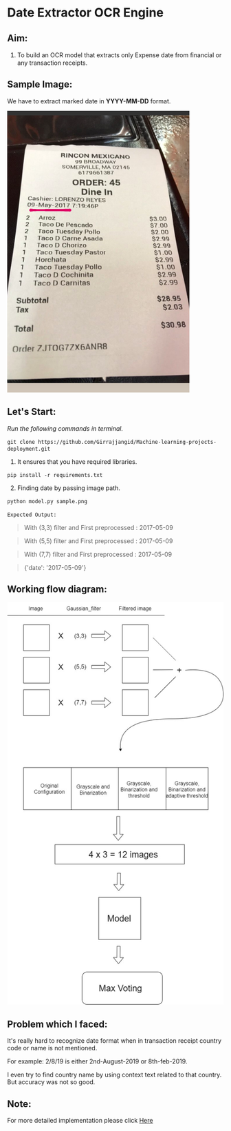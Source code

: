 # Date Extractor OCR Engine

## Aim: 
1. To build an OCR model that extracts only Expense date from ﬁnancial or any transaction receipts. 

## Sample Image:

We have to extract marked date in **YYYY-MM-DD** format.

![Alt text](https://github.com/Girrajjangid/Machine-learning-projects-deployment/blob/master/03.%20TextExtractor_OCR(Deploy_AWS)/sample.png)

## Let's Start:
*Run the following commands in terminal.*

```
git clone https://github.com/Girrajjangid/Machine-learning-projects-deployment.git
```

1. It ensures that you have required libraries.

```
pip install -r requirements.txt
```

2. Finding date by passing image path.

```
python model.py sample.png
```

`Expected Output:`

> With (3,3) filter and First preprocessed :  2017-05-09

> With (5,5) filter and First preprocessed :  2017-05-09

> With (7,7) filter and First preprocessed :  2017-05-09

> {'date': '2017-05-09'}

## Working flow diagram:

![alt text](https://github.com/Girrajjangid/Machine-learning-projects-deployment/blob/master/03.%20TextExtractor_OCR(Deploy_AWS)/utils/3.jpg)

## Problem which I faced:

It's really hard to recognize date format when in transaction receipt country code or name is not mentioned.

For example: 2/8/19 is either 2nd-August-2019 or 8th-feb-2019.

I even try to find country name by using context text related to that country. But accuracy was not so good.

## Note:
For more detailed implementation please click [Here](https://github.com/Girrajjangid/Machine-learning-projects-deployment/tree/master/03.%20TextExtractor_OCR(Deploy_AWS))



